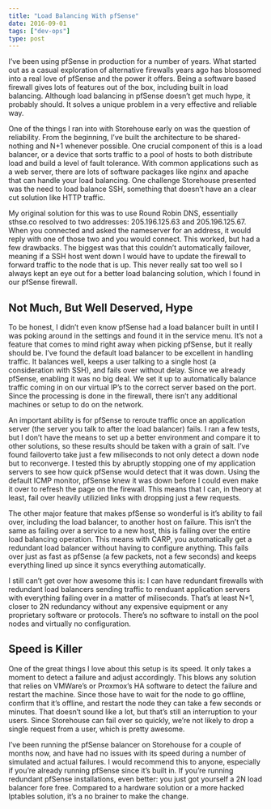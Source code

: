 ```yaml
---
title: "Load Balancing With pfSense"
date: 2016-09-01
tags: ["dev-ops"]
type: post
---
```


I’ve been using pfSense in production for a number of years.  What started out
as a casual exploration of alternative firewalls years ago has blossomed into a
real love of pfSense and the power it offers.  Being a software based firewall
gives lots of features out of the box, including built in load balancing.
Although load balancing in pfSense doesn’t get much hype, it probably should.
It solves a unique problem in a very effective and reliable way.

One of the things I ran into with Storehouse early on was the question of
reliability.  From the beginning, I’ve built the architecture to be
shared-nothing and N+1 whenever possible.  One crucial component of this is a
load balancer, or a device that sorts traffic to a pool of hosts to both
distribute load and build a level of fault tolerance.  With common applications
such as a web server, there are lots of software packages like nginx and apache
that can handle your load balancing.  One challenge Storehouse presented was the
need to load balance SSH, something that doesn’t have an a clear cut solution
like HTTP traffic.

My original solution for this was to use Round Robin DNS, essentially sthse.co
resolved to two addresses: 205.196.125.63 and 205.196.125.67.  When you
connected and asked the nameserver for an address, it would reply with one of
those two and you would connect.  This worked, but had a few drawbacks.  The
biggest was that this couldn’t automatically failover, meaning if a SSH host
went down I would have to update the firewall to forward traffic to the node
that is up.  This never really sat too well so I always kept an eye out for a
better load balancing solution, which I found in our pfSense firewall.

## Not Much, But Well Deserved, Hype

To be honest, I didn’t even know pfSense had a load balancer built in until I
was poking around in the settings and found it in the service menu.  It’s not a
feature that comes to mind right away when picking pfSense, but it really should
be.  I’ve found the default load balancer to be excellent in handling traffic.
It balances well, keeps a user talking to a single host (a consideration with
SSH), and fails over without delay.  Since we already pfSense, enabling it was
no big deal.  We set it up to automatically balance traffic coming in on our
virtual IP’s to the correct server based on the port.  Since the processing is
done in the firewall, there isn’t any additional machines or setup to do on the
network.

An important ability is for pfSense to reroute traffic once an application
server (the server you talk to after the load balancer) fails.  I ran a few
tests, but I don’t have the means to set up a better environment and compare it
to other solutions, so these results should be taken with a grain of salt.  I’ve
found failoverto take just a few miliseconds to not only detect a down node but
to reconverge.  I tested this by abruptly stopping one of my application servers
to see how quick pfSense would detect that it was down.  Using the default ICMP
monitor, pfSense knew it was down before I could even make it over to refresh
the page on the firewall.  This means that I can, in theory at least, fail over
heavily utilizied links with dropping just a few requests.

The other major feature that makes pfSense so wonderful is it’s ability to fail
over, including the load balancer, to another host on failure.  This isn’t the
same as failing over a service to a new host, this is failing over the entire
load balancing operation.  This means with CARP, you automatically get a
redundant load balancer without having to configure anything.  This fails over
just as fast as pfSense (a few packets, not a few seconds) and keeps everything
lined up since it syncs everything automatically.

I still can’t get over how awesome this is:  I can have redundant firewalls with
redundant load balancers sending traffic to renduant application servers with
everything failing over in a matter of miliseconds.  That’s at least N+1, closer
to 2N redundancy without any expensive equipment or any proprietary software or
protocols.  There’s no software to install on the pool nodes and virtually no
configuration.

## Speed is Killer

One of the great things I love about this setup is its speed.  It only takes a
moment to detect a failure and adjust accordingly.  This blows any solution that
relies on VMWare’s or Proxmox’s HA software to detect the failure and restart
the machine.  Since those have to wait for the node to go offline, confirm that
it’s offline, and restart the node they can take a few seconds or minutes.  That
doesn’t sound like a lot, but that’s still an interruption to your users.  Since
Storehouse can fail over so quickly, we’re not likely to drop a single request
from a user, which is pretty awesome.

I’ve been running the pfSense balancer on Storehouse for a couple of months now,
and have had no issues with its speed during a number of simulated and actual
failures.  I would recommend this to anyone, especially if you’re already
running pfSense since it’s built in.  If you’re running redundant pfSense
installations, even better: you just got yourself a 2N load balancer fore free.
Compared to a hardware solution or a more hacked Iptables solution, it’s a no
brainer to make the change.
